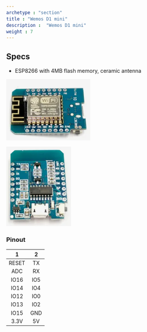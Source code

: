 ```yaml
---
archetype : "section"
title : "Wemos D1 mini"
description :  "Wemos D1 mini"
weight : 7
---
```


## Specs
* ESP8266 with 4MB flash memory, ceramic antenna

![image](d1mini4mbfront.png?width=400px)

![image](d1mini4mbback.png?width=400px)


### Pinout

| 1 | 2 |
|:-:|:-:|
|RESET|TX|
|ADC|RX|
|IO16|IO5|
|IO14|IO4|
|IO12|IO0|
|IO13|IO2|
|IO15|GND|
|3.3V|5V|